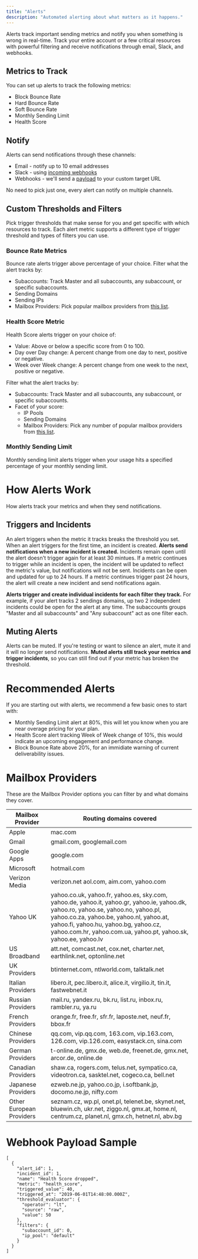 ```yaml
---
title: "Alerts"
description: "Automated alerting about what matters as it happens."
---
```


Alerts track important sending metrics and notify you when something is wrong in real-time. Track your entire account or a few critical resources with powerful filtering and receive notifications through email, Slack, and webhooks.

## Metrics to Track
You can set up alerts to track the following metrics:

* Block Bounce Rate
* Hard Bounce Rate
* Soft Bounce Rate
* Monthly Sending Limit
* Health Score

## Notify
Alerts can send notifications through these channels:

* Email - notify up to 10 email addresses
* Slack - using [incoming webhooks](https://api.slack.com/incoming-webhooks#create_a_webhook)
* Webhooks - we'll send a [payload](#webhook-payload-sample) to your custom target URL

No need to pick just one, every alert can notify on multiple channels.

## Custom Thresholds and Filters
Pick trigger thresholds that make sense for you and get specific with which resources to track. Each alert metric supports a different type of trigger threshold and types of filters you can use.

### Bounce Rate Metrics
Bounce rate alerts trigger above percentage of your choice. Filter what the alert tracks by:
* Subaccounts: Track Master and all subaccounts, any subaccount, or specific subaccounts.
* Sending Domains
* Sending IPs
* Mailbox Providers: Pick popular mailbox providers from [this list](#mailbox-providers).

### Health Score Metric
Health Score alerts trigger on your choice of:
* Value: Above or below a specific score from 0 to 100.
* Day over Day change: A percent change from one day to next, positive or negative.
* Week over Week change: A percent change from one week to the next, positive or negative.

Filter what the alert tracks by:
* Subaccounts: Track Master and all subaccounts, any subaccount, or specific subaccounts.
* Facet of your score:
  * IP Pools
  * Sending Domains
  * Mailbox Providers: Pick any number of popular mailbox providers from [this list](#mailbox-providers).

### Monthly Sending Limit
Monthly sending limit alerts trigger when your usage hits a specified percentage of your monthly sending limit.


# How Alerts Work
How alerts track your metrics and when they send notifications.

## Triggers and Incidents
An alert triggers when the metric it tracks breaks the threshold you set. When an alert triggers for the first time, an incident is created. **Alerts send notifications when a new incident is created.** Incidents remain open until the alert doesn't trigger again for at least 30 mintues. If a metric continues to trigger while an incident is open, the incident will be updated to reflect the metric's value, but notifications will not be sent. Incidents can be open and updated for up to 24 hours. If a metric continues trigger past 24 hours, the alert will create a new incident and send notifications again.

**Alerts trigger and create individual incidents for each filter they track.** For example, if your alert tracks 2 sendings domains, up two 2 independent incidents could be open for the alert at any time. The subaccounts groups "Master and all subaccounts" and "Any subaccount" act as one filter each.

## Muting Alerts
Alerts can be muted. If you're testing or want to silence an alert, mute it and it will no longer send notifications. **Muted alerts still track your metrics and trigger incidents**, so you can still find out if your metric has broken the threshold.

# Recommended Alerts
If you are starting out with alerts, we recommend a few basic ones to start with:

* Monthly Sending Limit alert at 80%, this will let you know when you are near overage pricing for your plan.
* Health Score alert tracking Week of Week change of 10%, this would indicate an upcoming engagement and performance change.
* Block Bounce Rate above 20%, for an immidiate warning of current deliverability issues.

# Mailbox Providers
These are the Mailbox Provider options you can filter by and what domains they cover.

| Mailbox Provider         | Routing domains covered |
|--------------------------|-----------------|
| Apple                    | mac.com |
| Gmail                    | gmail.com, googlemail.com |
| Google Apps              | google.com |
| Microsoft                | hotmail.com |
| Verizon Media            | verizon.net aol.com, aim.com, yahoo.com |
| Yahoo UK                 | yahoo.co.uk, yahoo.fr, yahoo.es, sky.com, yahoo.de, yahoo.it, yahoo.gr, yahoo.ie, yahoo.dk, yahoo.ro, yahoo.se, yahoo.no, yahoo.pl, yahoo.co.za, yahoo.be, yahoo.nl, yahoo.at, yahoo.fi, yahoo.hu, yahoo.bg, yahoo.cz, yahoo.com.hr, yahoo.com.ua, yahoo.pt, yahoo.sk, yahoo.ee, yahoo.lv |
| US Broadband             | att.net, comcast.net, cox.net, charter.net, earthlink.net, optonline.net |
| UK Providers             | btinternet.com, ntlworld.com, talktalk.net |
| Italian Providers        | libero.it, pec.libero.it, alice.it, virgilio.it, tin.it, fastwebnet.it |
| Russian Providers        | mail.ru, yandex.ru, bk.ru, list.ru, inbox.ru, rambler.ru, ya.ru |
| French Providers         | orange.fr, free.fr, sfr.fr, laposte.net, neuf.fr, bbox.fr |
| Chinese Providers        | qq.com, vip.qq.com, 163.com, vip.163.com, 126.com, vip.126.com, easystack.cn, sina.com |
| German Providers         | t-online.de, gmx.de, web.de, freenet.de, gmx.net, arcor.de, online.de |
| Canadian Providers       | shaw.ca, rogers.com, telus.net, sympatico.ca, videotron.ca, sasktel.net, cogeco.ca, bell.net |
| Japanese Providers       | ezweb.ne.jp, yahoo.co.jp, i.softbank.jp, docomo.ne.jp, nifty.com |
| Other European Providers | seznam.cz, wp.pl, onet.pl, telenet.be, skynet.net, bluewin.ch, ukr.net, ziggo.nl, gmx.at, home.nl, centrum.cz, planet.nl, gmx.ch, hetnet.nl, abv.bg |

# Webhook Payload Sample

```
[
  {
    "alert_id": 1,
    "incident_id": 1,
    "name": "Health Score dropped",
    "metric": "health_score",
    "triggered_value": 40,
    "triggered_at": "2019-06-01T14:48:00.000Z",
    "threshold_evaluator": {
      "operator": "lt",
      "source": "raw",
      "value": 50
    },
    "filters": {
      "subaccount_id": 0,
      "ip_pool": "default"
    }
  }
]
```
